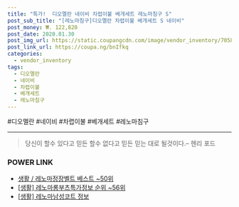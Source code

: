 ```yaml
--- 
title: "특가!  디오멜란 네이비 차렵이불 베개세트 레노마침구 S" 
post_sub_title: "[레노마침구]디오멜란 차렵이불 베개세트 S 네이비" 
post_money: ₩. 122,820 
post_date: 2020.01.30 
post_img_url: https://static.coupangcdn.com/image/vendor_inventory/7058/fe2b970f57c3687702f3826692a5e54872b47c33154ac8eea306a0c741f3.jpg 
post_link_url: https://coupa.ng/bnIfkq 
categories: 
  - vendor_inventory 
tags: 
  - 디오멜란 
  - 네이비 
  - 차렵이불 
  - 베개세트 
  - 레노마침구 
--- 
```

  #디오멜란 #네이비 #차렵이불 #베개세트 #레노마침구 
<hr> 

> 당신이 할수 있다고 믿든 할수 없다고 믿든 믿는 대로 될것이다.–  헨리 포드 


### POWER LINK

* <a href="https://blog.naver.com/santokki14/221778787391" target="_blank">생활 / 레노마정장벨트 베스트 ~50위</a>
* <a href="https://blog.naver.com/fasyy4321/221776001186" target="_blank"> [생활] 레노마롱부츠특가정보 순위 ~56위</a>
* <a href="https://blog.naver.com/santokki14/221774174805" target="_blank"> [생활] 레노마남성코트 정보 </a>
